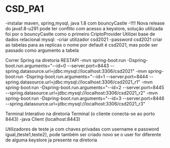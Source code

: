 # CSD_PA1
-instalar maven, spring,mysql, java 1.8 com bouncyCastle
-!!!! Nova release do java1.8-u291 pode ter conflito com acesso a keystore, solução utilizada foi por o bouncyCastle como o primeiro CriptoProvider
Utilizei base de dados relacional mysql:
  -criar utilizador csd2021
  -password csd2021
  criar as tabelas para as replicas o nome por default é csd2021, mas pode ser passado como argumento a tabela
  
  Correr Spring na diretoria RESTAPI
    -mvn spring-boot:run -Dspring-boot.run.arguments="--id=0 --server.port=8443 --spring.datasource.url=jdbc:mysql://localhost:3306/csd2021"
    -mvn spring-boot:run -Dspring-boot.run.arguments="--id=1 --server.port=8444 --spring.datasource.url=jdbc:mysql://localhost:3306/csd2021_r1"
    -mvn spring-boot:run -Dspring-boot.run.arguments="--id=2 --server.port=8445 --spring.datasource.url=jdbc:mysql://localhost:3306/csd2021_r2"
    -mvn spring-boot:run -Dspring-boot.run.arguments="--id=3 --server.port=8446 --spring.datasource.url=jdbc:mysql://localhost:3306/csd2021_r3"
    
   
   Terminal Interativo na diretoria Terminal (o cliente conecta-se ao porto 8443)
   -java Client (localhost:8443)
   
   Utilizadores de teste ja com chaves privadas com username e password igual,(teste1,teste2), pode também ser criado novo se o user for diferente de alguma keystore ja presente na diretoria  
   
